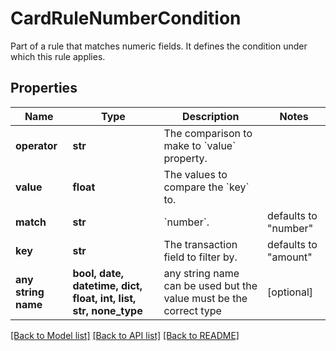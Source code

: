 # CardRuleNumberCondition

Part of a rule that matches numeric fields. It defines the condition under which this rule applies.

## Properties
Name | Type | Description | Notes
------------ | ------------- | ------------- | -------------
**operator** | **str** | The comparison to make to &#x60;value&#x60; property. | 
**value** | **float** | The values to compare the &#x60;key&#x60; to. | 
**match** | **str** | &#x60;number&#x60;. | defaults to "number"
**key** | **str** | The transaction field to filter by. | defaults to "amount"
**any string name** | **bool, date, datetime, dict, float, int, list, str, none_type** | any string name can be used but the value must be the correct type | [optional]

[[Back to Model list]](../README.md#documentation-for-models) [[Back to API list]](../README.md#documentation-for-api-endpoints) [[Back to README]](../README.md)


